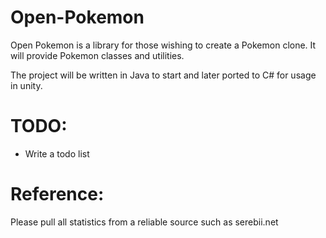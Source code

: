 Open-Pokemon
============

Open Pokemon is a library for those wishing to create a Pokemon clone. It will provide Pokemon classes and utilities.

The project will be written in Java to start and later ported to C# for usage in unity.

TODO:
=====
* Write a todo list


Reference:
==========
Please pull all statistics from a reliable source such as serebii.net
